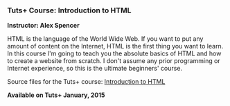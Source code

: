 ### Tuts+ Course: Introduction to HTML
**Instructor: Alex Spencer**

HTML is the language of the World Wide Web. If you want to put any amount of content on the Internet, HTML is the first thing you want to learn. In this course I'm going to teach you the absolute basics of HTML and how to create a website from scratch. I don't assume any prior programming or Internet experience, so this is the ultimate beginners' course.

Source files for the Tuts+ course: [Introduction to HTML](https://courses.tutsplus.com/courses/)

**Available on Tuts+ January, 2015**